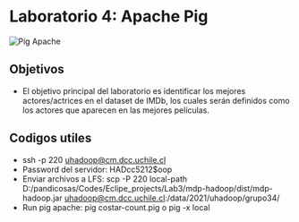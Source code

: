 # Laboratorio 4: Apache Pig

![Pig Apache](https://miro.medium.com/max/1838/1*v1dRCjcQMoXDOpsWD79CQA.png)

## Objetivos

- El objetivo principal del laboratorio es identificar los mejores actores/actrices en el dataset de IMDb, los cuales serán definidos como los actores que aparecen en las mejores películas.

## Codigos utiles
- ssh -p 220 uhadoop@cm.dcc.uchile.cl
- Password del servidor: HADcc5212$oop
- Enviar archivos a LFS: scp -P 220 local-path D:/pandicosas/Codes/Eclipe_projects/Lab3/mdp-hadoop/dist/mdp-hadoop.jar uhadoop@cm.dcc.uchile.cl:/data/2021/uhadoop/grupo34/
- Run pig apache: pig costar-count.pig o pig -x local
